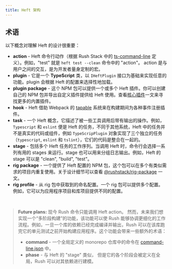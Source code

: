 ```yaml
---
title: Heft 架构
---
```


## 术语

以下概念对理解 Heft 的设计很重要：

- **action** - Heft 命令行动作（根据 Rush Stack 中的 [ts-command-line](https://www.npmjs.com/package/@rushstack/ts-command-line) 定义）。例如，"test" 就是 `heft test --clean` 命令中的 "action"。 action 是与用户之间的交互，是为开发者量身定制的宏。
- **plugin** - 它是一个 **TypeScript** 类，以 `IHeftPlugin` 接口为基础来实现任意的功能。plugin 会根据 Heft 的配置来选择性地加载。
- **plugin package** - 这个 NPM 包可以提供一个或多个 Heft 插件。你可以创建自己的 NPM 包并导出自定义插件提供给 Heft 使用。查看[核心插件](../intro/core_plugins.md)一文来寻找更多的内置插件。
- **hook** - Heft 借助 Webpack 的 [tapable](https://www.npmjs.com/package/tapable) 系统来在构建期间为各种事件注册插件。
- **task** - 一个 Heft 概念，它描述了被一些工具调用后带有输出的操作。例如，`Typescript` 和 `eslint` 便是 Heft 的任务，不同于其他系统，Heft 中的任务并不是真实的代码或组件，例如 `TypeScripPlugin` 对象实现了三个独立的任务（`typescript`, `eslint` 和 `tslint`），它们的代码是整合在一起的。
- **stage** - 包括多个 Heft 任务的工作序列。当调用 Heft 时，命令行会选择一系列有用的 stages 来运行。stage 也可以用来分组日志输出。例如，Heft 的 stage 可以是 "clean", "build", "test"。
- **rig package** - 一个提供了 Heft 配置的 NPM 包，这个包可以在多个有类似需求的项目内重复使用。关于设计细节可以查看 [@rushstack/rig-package](https://www.npmjs.com/package/@rushstack/rig-package) 一文。
- **rig profile** - 从 rig 包中获取到的命名配置。一个 rig 包可以提供多个配置。例如，它可以为应用程序项目和库项目提供不同的配置。

&nbsp;

> **Future plans:** 现今 Rush 命令只能调用 Heft action。 然而，未来我们想实现一个“多阶段构建”的功能，该功能可以使 Rush 能够协调更细化的工作流程。例如，一旦一个库的依赖已经完成编译并输出，Rush 可以在该库跑完它的单元测试之前开始构建应用程序。这个功能会带来一些额外的术语：
>
> - **command** - 一个全局定义的 monorepo 仓库中的命令在 [command-line.json](@rushjs/pages/configs/command-line_json/) 中。
> - **phase** - 与 Heft 的 "stage" 类似， 但是它的各个阶段会被定义在全局，Rush 可以对其依赖进行建模。
